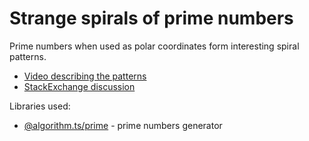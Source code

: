 # Strange spirals of prime numbers
Prime numbers when used as polar coordinates form interesting spiral patterns.
- [Video describing the patterns](https://www.youtube.com/watch?v=EK32jo7i5LQ)
- [StackExchange discussion](https://math.stackexchange.com/questions/885879/meaning-of-rays-in-polar-plot-of-prime-numbers/885894)

Libraries used:
- [@algorithm.ts/prime](https://www.npmjs.com/package/@algorithm.ts/prime) - prime numbers generator